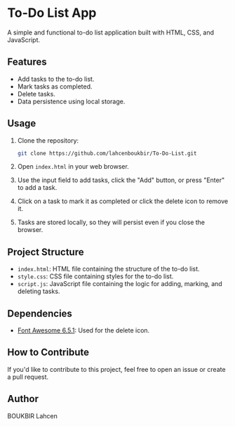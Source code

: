 
# To-Do List App

A simple and functional to-do list application built with HTML, CSS, and JavaScript.

## Features

- Add tasks to the to-do list.
- Mark tasks as completed.
- Delete tasks.
- Data persistence using local storage.

## Usage

1. Clone the repository:

   ```bash
   git clone https://github.com/lahcenboukbir/To-Do-List.git
   
   ```

2. Open `index.html` in your web browser.

3. Use the input field to add tasks, click the "Add" button, or press "Enter" to add a task.

4. Click on a task to mark it as completed or click the delete icon to remove it.

5. Tasks are stored locally, so they will persist even if you close the browser.

## Project Structure

- `index.html`: HTML file containing the structure of the to-do list.
- `style.css`: CSS file containing styles for the to-do list.
- `script.js`: JavaScript file containing the logic for adding, marking, and deleting tasks.

## Dependencies

- [Font Awesome 6.5.1](https://fontawesome.com/): Used for the delete icon.

## How to Contribute

If you'd like to contribute to this project, feel free to open an issue or create a pull request.

## Author

BOUKBIR Lahcen
